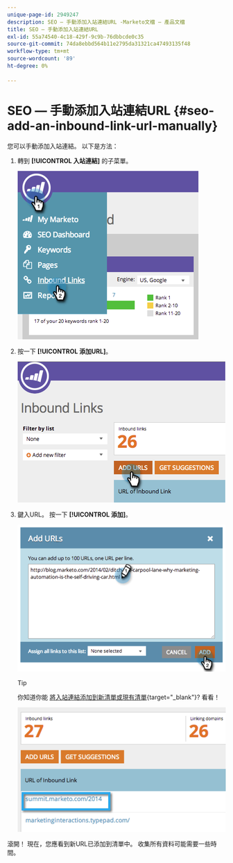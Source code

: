 ```yaml
---
unique-page-id: 2949247
description: SEO — 手動添加入站連結URL -Marketo文檔 — 產品文檔
title: SEO — 手動添加入站連結URL
exl-id: 55a74540-4c18-429f-9c9b-76dbbcde0c35
source-git-commit: 74da8ebbd564b11e2795da31321ca47493135f48
workflow-type: tm+mt
source-wordcount: '89'
ht-degree: 0%

---
```


# SEO — 手動添加入站連結URL {#seo-add-an-inbound-link-url-manually}

您可以手動添加入站連結。 以下是方法：

1. 轉到 **[!UICONTROL 入站連結]** 的子菜單。

   ![](assets/image2014-9-18-13-3a40-3a3.png)

1. 按一下 **[!UICONTROL 添加URL]**。

   ![](assets/image2014-9-18-13-3a40-3a8.png)

1. 鍵入URL。 按一下 **[!UICONTROL 添加]**。

   ![](assets/image2014-9-18-13-3a40-3a32.png)

   >[!TIP]
   >
   >你知道你能 [將入站連結添加到新清單或現有清單](/help/marketo/product-docs/additional-apps/seo/understanding-seo/seo-managing-lists.md){target="_blank"}? 看看！

   ![](assets/image2014-9-18-13-3a41-3a14.png)

滾開！ 現在，您應看到新URL已添加到清單中。 收集所有資料可能需要一些時間。

